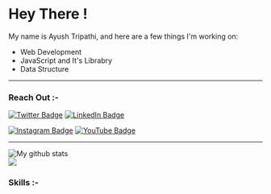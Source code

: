 <h1 align="left">Hey There !</h1>

<p>My name is Ayush Tripathi, and here are a few things I'm working on:</p>

<ul>
  <li>Web Development</li>
  <li>JavaScript and It's Librabry</li>
  <li>Data Structure</li>
</ul>
<hr>
<h3 align="left">Reach Out :-</h3>


[![Twitter Badge](https://img.shields.io/badge/Twitter-Profile-informational?style=flat&logo=twitter&logoColor=white&color=1CA2F1)](https://twitter.com/Ayushiism)
[![LinkedIn Badge](https://img.shields.io/badge/LinkedIn-Profile-informational?style=flat&logo=linkedin&logoColor=white&color=0D76A8)](https://www.linkedin.com/in/ayush-tripathi-a0577b1bb/)
<!-- [![CodePen Badge](https://img.shields.io/badge/CodePen-Profile-informational?style=flat&logo=codepen&logoColor=white&color=0D76A8)](https://codepen.io/anuragsingh6886) -->
[![Instagram Badge](https://img.shields.io/badge/Instagram-Profile-informational?style=flat&logo=instagram&logoColor=white&color=0D76A8)](https://www.instagram.com/ayush.iism/)
[![YouTube Badge](https://img.shields.io/badge/YouTube-Profile-informational?style=flat&logo=youtube&logoColor=white&color=0D76A8)](https://www.youtube.com/channel/UCCdkjrdWPHdjKz3bjbpJqfg)

<hr>

<img align="center" src="https://github-readme-stats.vercel.app/api?username=Ayushiiism&show_icons=true&include_all_commits=true&theme=cobalt&hide_border=true" alt="My github stats" /> 

<br>

<!-- <img align="center" src="https://github-readme-streak-stats.herokuapp.com?user=Ayushiiism&theme=vue-dark&hide_border=true&date_format=M%20j%5B%2C%20Y%5D" alt="My github stats" />
 -->
<img align="center" src="https://github-readme-stats.vercel.app/api/top-langs/?username=Ayushiiism&layout=compact&theme=cobalt&hide_border=true" />




<h3 align="left">Skills :-</h3>
